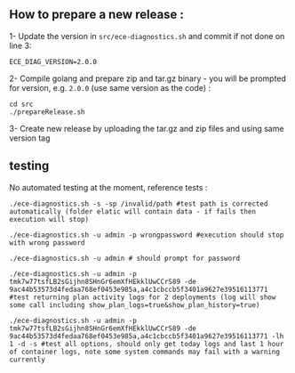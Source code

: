 ## How to prepare a new release : 

1- Update the version in `src/ece-diagnostics.sh` and commit if not done on line 3: 
```
ECE_DIAG_VERSION=2.0.0
```

2- Compile golang and prepare zip and tar.gz binary - you will be prompted for version, e.g. `2.0.0` (use same version as the code) : 
```
cd src
./prepareRelease.sh
```

3- Create new release by uploading the tar.gz and zip files and using same version tag


## testing

No automated testing at the moment, reference tests :
```
./ece-diagnostics.sh -s -sp /invalid/path #test path is corrected automatically (folder elatic will contain data - if fails then execution will stop)

./ece-diagnostics.sh -u admin -p wrongpassword #execution should stop with wrong password

./ece-diagnostics.sh -u admin # should prompt for password

./ece-diagnostics.sh -u admin -p tmk7w77tsfLB2sGijhn8SHnGr6emXfHEkklUwCCrS89 -de 9ac44b53573d4fedaa768ef0453e985a,a4c1cbccb5f3401a9627e39516113771 #test returning plan activity logs for 2 deployments (log will show some call including show_plan_logs=true&show_plan_history=true)

./ece-diagnostics.sh -u admin -p tmk7w77tsfLB2sGijhn8SHnGr6emXfHEkklUwCCrS89 -de 9ac44b53573d4fedaa768ef0453e985a,a4c1cbccb5f3401a9627e39516113771 -lh 1 -d -s #test all options, should only get today logs and last 1 hour of container logs, note some system commands may fail with a warning currently
```